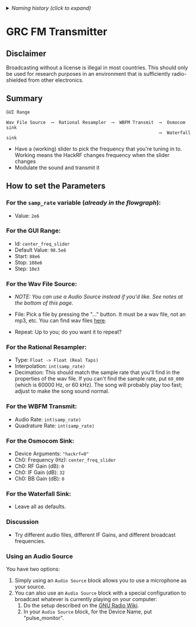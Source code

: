 <details><summary><i>Naming history (click to expand)</i></summary>
<pre>
2023 Aug 18: 040_GRC_FM_Transmitter.md
2023 May 22: 030_GNU_Radio_FM_Transmitter.md
2022 Aug 30: 250-GNU-Radio-FM-Transmitter.md
2022 Aug 08: 150-GNU-Radio-FM-Transmitter.md
</pre>
</details>

# GRC FM Transmitter

## Disclaimer

Broadcasting without a license is illegal in most countries. This should only be used for research purposes in an environment that is sufficiently radio-shielded from other electronics.

## Summary

```
GUI Range

Wav File Source  ⟶  Rational Resampler  ⟶  WBFM Transmit  ⟶  Osmocom sink
                                                          ⟶  Waterfall sink
```

- Have a (working) slider to pick the frequency that you're tuning in to. Working means the HackRF changes frequency when the slider changes
- Modulate the sound and transmit it


## How to set the Parameters

### For the `samp_rate` variable (_already in the flowgraph_):

- Value: `2e6`

### For the GUI Range:

- Id: `center_freq_slider`
- Default Value: `98.5e6`
- Start: `88e6`
- Stop: `108e6`
- Step: `10e3`

### For the Wav File Source:

- _NOTE: You can use a Audio Source instead if you'd like. See notes at the bottom of this page._
- File: Pick a file by pressing the "..." button. It must be a wav file, not an mp3, etc. You can find wav files [here](https://github.com/adafruit/Adafruit-Sound-Samples/tree/master/sonic-pi).

- Repeat: Up to you; do you want it to repeat?

### For the Rational Resampler:

- Type: `Float -> Float (Real Taps)`
- Interpolation: `int(samp_rate)`
- Decimation: This should match the sample rate that you'll find in the properties of the wav file. If you can't find the sample rate, put `60_000` (which is 60000 Hz, or 60 kHz). The song will probably play too fast; adjust to make the song sound normal. 

### For the WBFM Transmit:

- Audio Rate: `int(samp_rate)`
- Quadrature Rate: `int(samp_rate)`

### For the Osmocom Sink:

- Device Arguments: `"hackrf=0"`
- Ch0: Frequency (Hz): `center_freq_slider`
- Ch0: RF Gain (dB): `0`
- Ch0: IF Gain (dB): `32`
- Ch0: BB Gain (dB): `0`

### For the Waterfall Sink:

- Leave all as defaults.

### Discussion

- Try different audio files, different IF Gains, and different broadcast frequencies.

### Using an Audio Source

You have two options:
1. Simply using an `Audio Source` block allows you to use a microphone as your source.
2. You can also use an `Audio Source` block with a special configuration to broadcast whatever is currently playing on your computer:
    1. Do the setup described on the [GNU Radio Wiki](https://wiki.gnuradio.org/index.php?title=ALSAPulseAudio#Monitoring_the_audio_input_of_your_system_with_PulseAudio).
    2. In your `Audio Source` block, for the Device Name, put "pulse_monitor".
